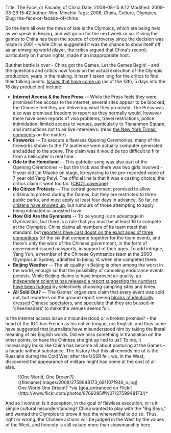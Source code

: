 Title: The Face, or Facade, of China
Date: 2008-08-15 9:12
Modified: 2009-03-29 15:42
Author: Wm. Minchin
Tags: 2008, China, Culture, Olympics
Slug: the-face-or-facade-of-china

So the item all over the news of late is the Olympics, which are being
held as we speak in Beijing, and will go on for the next week or so.
Giving the games to China has been the source of controversy since the
decision was made in 2001 - while China suggested it was the chance to
show itself off as an emerging world player, the critics argued that
China's record, particularly on human rights, made it an inappropriate
host.

But that battle is over - China got the Games, Let the Games Begin! -
and the questions and critics now focus on the actual execution of the
Olympic production, years in the making. It hasn't taken long for the
critics to find their talking points. [Issues that have come
up](http://www.athlists.com/?p=36) (as of the 13th, 5 days into the 16
day production) include:

- **Internet Access & the Free Press** -- While the Press feels they were
  promised free access to the internet, several sites appear to be blocked; the
  Chinese feel they are delivering what they promised. The Press was also was
  promised freedom to report as they normally would, however there have been
  reports of visa problems, travel restrictions, police intimidation, limited
  access to venues, particularly to Tienanmen Square, and instructions not to
  air live interviews. (read [the New York Times'
  comments](http://www.nytimes.com/2008/07/21/sports/olympics/21nbc.html?_r=1&pagewanted=all&oref=slogin)
  on the matter)
- **Fireworks** -- To execute a flawless Opening Ceremonies, many of the
  fireworks shown to the TV audience were actually computer generated and added
  to the scene. The claim was it would be too difficult to film from a
  helicopter in real time.
- **Ode to the Homeland** -- This patriotic song was also part of the Opening
  Ceremonies -- but the trick was there was two girls involved - 9 year old Lin
  Miaoke on stage, lip-syncing to the pre-recorded voice of 7 year old Yang
  Peiyi. The official line is that it was a casting choice; the critics claim
  it went too far. ([CBC's
  coverage](http://www.cbc.ca/arts/tv/story/2008/08/12/olympics-lipsynch.html?ref=rss))
- **No Citizen Protests** -- The central government promised to allow citizens
  to protest during the Games, but they are restricted to three public parks,
  and must apply at least four days in advance. So far, [no citizens have
  showed up](http://www.iht.com/articles/2008/08/13/asia/protest.php), but
  rumours of those attempting to apply being intimated or arrested have.
- **How Old Are the Gymnasts** -- To be young is an advantage in Gymnastics,
  but there is a rule that you must be at least 16 to compete at the Olympics.
  China claims all members of its team meet that standard, but [reporters have
  cast doubt on the exact ages of three
  competitors](http://www.time.com/time/world/article/0,8599,1832312,00.html?imw=Y)
  (of the six that compete together for the team event), and there's only the
  word of the Chinese government, in the form of government-issued passports,
  in support of their ages. To add intrigue, Yang Yun, a member of the Chinese
  Gymnastics team at the 2000 Olympics in Sydney, admitted to being 14 when she
  competed there.
- **Beijing Weather** -- The air quality in Beijing is often among the worst in
  the world, enough so that the possibility of canceling endurance events
  persists. While Beijing claims to have improved air quality, [an independent
  scientist has released a report suggesting the numbers have been
  fudged](http://www.time.com/time/world/article/0,8599,1722450,00.html) by
  selectively choosing sampling sites and times.
- **All Sold Out?** -- The Games' organizers claim that every event was sold
  out, but reporters on the ground report seeing [blocks of identically dressed
  Chinese
  spectators](http://sports.yahoo.com/olympics/beijing/blog/fourth_place_medal/post/Volunteer-fans-fill-the-stands-in-Beijing?urn=oly,100302),
  and speculate that they are bussed-in 'cheerleaders' to make the venues seems
  full.

Is the internet access issue a misunderstood or a broken promise? - the
head of the IOC has French as his native tongue, not English, and thus
some have suggested that journalists have misunderstood him by taking
the literal meaning of his English words. Did we miss something in
translation on the other points, or have the Chinese straight up lied to
us? To me, it increasingly looks like China has become all about
posturing at the Games - a facade without substance. The history that
this all reminds me of is the Russians during the Cold War; after the
USSR fell, we, in the West, discovered the appearance of military might
had come at the cost of all else.

<figure markdown=1>
![One World, One Dream?]({filename}images/2008/2759948173_691107f946_o.jpg)
<figcaption markdown=1>
One World One Dream? *via [goa_entranced on Flickr](http://www.flickr.com/photos/8769295@N07/2759948173/)*
</figcaption>
</figure>

And so I wonder, Is it deception, in the goal of flawless execution, or
is it simple cultural misunderstanding? China wanted to play with the
"Big Boys," and wanted the Olympics to prove it had the wherewithal to
do so. Thus, right or wrong, the Chinese actions will be judged in the
West by the values of the West, and honesty is still valued more than
showmanship here.
